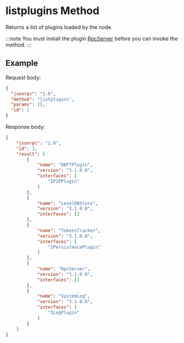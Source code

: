 # listplugins Method

Returns a list of plugins loaded by the node.

:::note
You must install the plugin [RpcServer](https://github.com/neo-project/neo-modules/releases) before you can invoke the method.
:::

## Example

Request body:

```json
{
  "jsonrpc": "2.0",
  "method": "listplugins",
  "params": [],
  "id": 1
}
```

Response body:

```json
{
    "jsonrpc": "2.0",
    "id": 1,
    "result": [
        {
            "name": "DBFTPlugin",
            "version": "3.1.0.0",
            "interfaces": [
                "IP2PPlugin"
            ]
        },
        {
            "name": "LevelDBStore",
            "version": "3.1.0.0",
            "interfaces": []
        },
        {
            "name": "TokensTracker",
            "version": "3.1.0.0",
            "interfaces": [
                "IPersistencePlugin"
            ]
        },
        {
            "name": "RpcServer",
            "version": "3.1.0.0",
            "interfaces": []
        },
        {
            "name": "SystemLog",
            "version": "3.1.0.0",
            "interfaces": [
                "ILogPlugin"
            ]
        }
    ]
}
```

